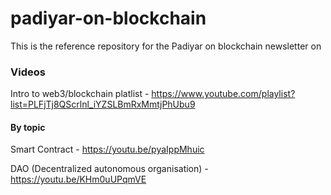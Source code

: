 # padiyar-on-blockchain


This is the reference repository for the Padiyar on blockchain newsletter on <link>

### Videos
Intro to web3/blockchain platlist - https://www.youtube.com/playlist?list=PLFjTj8QScrlnl_iYZSLBmRxMmtjPhUbu9

#### By topic

Smart Contract - https://youtu.be/pyaIppMhuic

DAO (Decentralized autonomous organisation) - https://youtu.be/KHm0uUPqmVE
